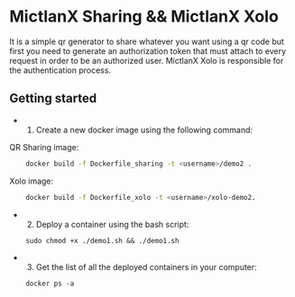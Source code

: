 # MictlanX Sharing && MictlanX Xolo
It is a simple qr generator to share whatever you want using a qr code but first you need to generate an authorization token that must attach to every request in order to be an authorized user. MictlanX Xolo is responsible for the authentication process.

## Getting started

- 1. Create a new docker image using the following command: 

QR Sharing image: 
```sh
	docker build -f Dockerfile_sharing -t <username>/demo2 . 
```
Xolo image: 
```sh
	docker build -f Dockerfile_xolo -t <username>/xolo-demo2. 
```

- 2. Deploy a container using the bash script: 
```
	sudo chmod +x ./demo1.sh && ./demo1.sh
```
- 3. Get the list of all the deployed containers in your computer:
```
	docker ps -a
```

